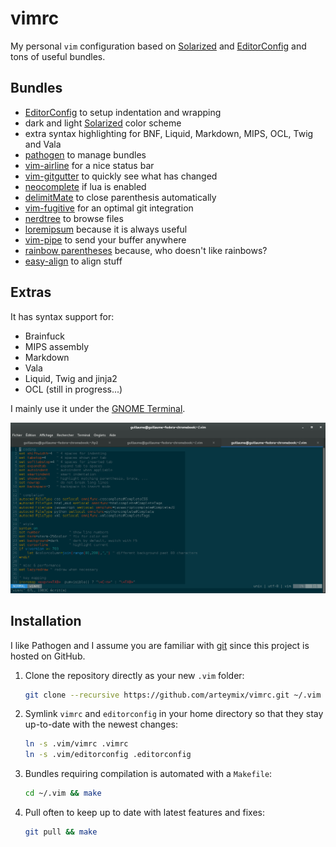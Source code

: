 vimrc
=====
My personal `vim` configuration based on
[Solarized](http://ethanschoonover.com/solarized) and
[EditorConfig](http://editorconfig.org/) and tons of useful bundles.

Bundles
-------

 * [EditorConfig](http://editorconfig.org/) to setup indentation and wrapping
 * dark and light [Solarized](http://ethanschoonover.com/solarized) color scheme
 * extra syntax highlighting for BNF, Liquid, Markdown, MIPS, OCL, Twig and Vala
 * [pathogen](https://github.com/tpope/vim-pathogen) to manage bundles
 * [vim-airline](https://github.com/bling/vim-airline) for a nice status bar
 * [vim-gitgutter](https://github.com/airblade/vim-gitgutter) to quickly see what has changed
 * [neocomplete](https://github.com/Shougo/neocomplete.vim) if lua is enabled
 * [delimitMate](https://github.com/Raimondi/delimitMate) to close parenthesis automatically
 * [vim-fugitive](https://github.com/tpope/vim-fugitive) for an optimal git integration
 * [nerdtree](https://github.com/scrooloose/nerdtree) to browse files
 * [loremipsum](https://github.com/ldong/vim_loremipsum) because it is always useful
 * [vim-pipe](https://github.com/krisajenkins/vim-pipe) to send your buffer anywhere
 * [rainbow parentheses](https://github.com/kien/rainbow_parentheses.vim) because, who doesn't like rainbows?
 * [easy-align](https://github.com/junegunn/vim-easy-align) to align stuff

Extras
------
It has syntax support for:

 * Brainfuck
 * MIPS assembly
 * Markdown
 * Vala
 * Liquid, Twig and jinja2
 * OCL (still in progress...)

I mainly use it under the
[GNOME Terminal](http://en.wikipedia.org/wiki/GNOME_Terminal).

![Preview with the dark solarized theme.](https://raw.githubusercontent.com/arteymix/vimrc/master/preview.png)

Installation
------------
I like Pathogen and I assume you are familiar with [git](http://git-scm.com)
since this project is hosted on GitHub.

1. Clone the repository directly as your new `.vim` folder:

   ```bash
   git clone --recursive https://github.com/arteymix/vimrc.git ~/.vim
   ```

2. Symlink `vimrc` and `editorconfig` in your home directory so that they stay
   up-to-date with the newest changes:

   ```bash
   ln -s .vim/vimrc .vimrc
   ln -s .vim/editorconfig .editorconfig
   ```

3. Bundles requiring compilation is automated with a `Makefile`:

   ```bash
   cd ~/.vim && make
   ```

4. Pull often to keep up to date with latest features and fixes:

   ```bash
   git pull && make
   ```
